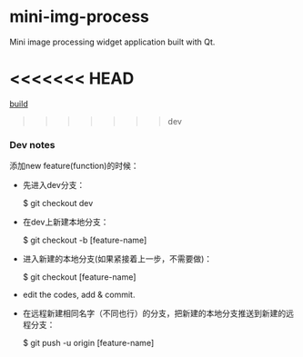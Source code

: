 # mini-img-process

Mini image processing widget application built with Qt.

<<<<<<< HEAD
=======
[build](https://ci.appveyor.com/project/BuGeChenkehao/mini-img-process)

>>>>>>> dev
### Dev notes

添加new feature(function)的时候：

* 先进入dev分支：
    
    $ git checkout dev

* 在dev上新建本地分支：
    
    $ git checkout -b [feature-name]

* 进入新建的本地分支(如果紧接着上一步，不需要做)：
    
    $ git checkout [feature-name]

* edit the codes, add & commit.

* 在远程新建相同名字（不同也行）的分支，把新建的本地分支推送到新建的远程分支：
    
    $ git push -u origin [feature-name]
